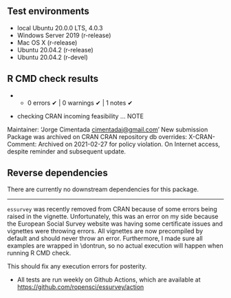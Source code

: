 ## Test environments
- local Ubuntu 20.0.0 LTS, 4.0.3
- Windows Server 2019 (r-release)
- Mac OS X (r-release)
- Ubuntu 20.04.2 (r-release)
- Ubuntu 20.04.2 (r-devel)


## R CMD check results

- - 0 errors ✔ | 0 warnings ✔ | 1 notes ✔

* checking CRAN incoming feasibility ... NOTE

Maintainer: ‘Jorge Cimentada <cimentadaj@gmail.com>’
New submission
Package was archived on CRAN
CRAN repository db overrides:
  X-CRAN-Comment: Archived on 2021-02-27 for policy violation.
  On Internet access, despite reminder and subsequent update.

## Reverse dependencies

There are currently no downstream dependencies for this package.

---

 `essurvey` was recently removed from CRAN because of some errors being raised in the vignette. Unfortunately, this was an error on my side because the European Social Survey website was having some certificate issues and vignettes were throwing errors. All vignettes are now precompiled by default and should never throw an error. Furthermore, I made sure all examples are wrapped in \dontrun, so no actual execution will happen when running R CMD check.

This should fix any execution errors for posterity.

- All tests are run weekly on Github Actions, which are available at https://github.com/ropensci/essurvey/action
